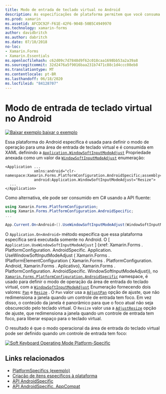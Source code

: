 ```yaml
---
title: Modo de entrada de teclado virtual no Android
description: As especificações de plataforma permitem que você consuma a funcionalidade que só está disponível em uma plataforma específica, sem implementar renderizadores ou efeitos personalizados. Este artigo explica como consumir a plataforma Android específica que define o modo de operação para uma área de entrada de teclado virtual.
ms.prod: xamarin
ms.assetid: AFCDC92F-F61E-42F6-904B-50B5C4949970
ms.technology: xamarin-forms
author: davidbritch
ms.author: dabritch
ms.date: 07/10/2018
no-loc:
- Xamarin.Forms
- Xamarin.Essentials
ms.openlocfilehash: c62d09c7d7848d9f62c018caa1698bb53a2a39a8
ms.sourcegitcommit: 32d2476a5f9016baa231b7471c88c1d4ccc08eb8
ms.translationtype: MT
ms.contentlocale: pt-BR
ms.lasthandoff: 06/18/2020
ms.locfileid: "84128707"
---
```

# <a name="soft-keyboard-input-mode-on-android"></a>Modo de entrada de teclado virtual no Android

[![Baixar exemplo ](~/media/shared/download.png) baixar o exemplo](https://docs.microsoft.com/samples/xamarin/xamarin-forms-samples/userinterface-platformspecifics)

Essa plataforma do Android específica é usada para definir o modo de operação para uma área de entrada de teclado virtual e é consumida em XAML definindo a [`Application.WindowSoftInputModeAdjust`](xref:Xamarin.Forms.PlatformConfiguration.AndroidSpecific.Application.WindowSoftInputModeAdjustProperty) Propriedade anexada como um valor da [`WindowSoftInputModeAdjust`](xref:Xamarin.Forms.PlatformConfiguration.AndroidSpecific.WindowSoftInputModeAdjust) enumeração:

```xaml
<Application ...
             xmlns:android="clr-namespace:Xamarin.Forms.PlatformConfiguration.AndroidSpecific;assembly=Xamarin.Forms.Core"
             android:Application.WindowSoftInputModeAdjust="Resize">
  ...
</Application>
```

Como alternativa, ele pode ser consumido em C# usando a API fluente:

```csharp
using Xamarin.Forms.PlatformConfiguration;
using Xamarin.Forms.PlatformConfiguration.AndroidSpecific;
...

App.Current.On<Android>().UseWindowSoftInputModeAdjust(WindowSoftInputModeAdjust.Resize);
```

O `Application.On<Android>` método especifica que essa plataforma específica será executada somente no Android. O [ `Application.UseWindowSoftInputModeAdjust` ] (xref: Xamarin.Forms . PlatformConfiguration. AndroidSpecific. Application. UseWindowSoftInputModeAdjust ( Xamarin.Forms . IPlatformElementConfiguration { Xamarin.Forms . PlatformConfiguration. Android, Xamarin.Forms . Aplicativo}, Xamarin.Forms . PlatformConfiguration. AndroidSpecific. WindowSoftInputModeAdjust)), no [`Xamarin.Forms.PlatformConfiguration.AndroidSpecific`](xref:Xamarin.Forms.PlatformConfiguration.AndroidSpecific) namespace, é usado para definir o modo de operação da área de entrada do teclado virtual, com a [`WindowSoftInputModeAdjust`](xref:Xamarin.Forms.PlatformConfiguration.AndroidSpecific.WindowSoftInputModeAdjust) Enumeração fornecendo dois valores: [`Pan`](xref:Xamarin.Forms.PlatformConfiguration.AndroidSpecific.WindowSoftInputModeAdjust.Pan) e [`Resize`](xref:Xamarin.Forms.PlatformConfiguration.AndroidSpecific.WindowSoftInputModeAdjust.Resize) . O `Pan` valor usa a [`AdjustPan`](xref:Android.Views.SoftInput.AdjustPan) opção de ajuste, que não redimensiona a janela quando um controle de entrada tem foco. Em vez disso, o conteúdo da janela é panorâmico para que o foco atual não seja obscurecido pelo teclado virtual. O `Resize` valor usa a [`AdjustResize`](xref:Android.Views.SoftInput.AdjustResize) opção de ajuste, que redimensiona a janela quando um controle de entrada tem foco, para liberar espaço para o teclado virtual.

O resultado é que o modo operacional da área de entrada do teclado virtual pode ser definido quando um controle de entrada tem foco:

[![](soft-keyboard-input-mode-images/pan-resize.png "Soft Keyboard Operating Mode Platform-Specific")](soft-keyboard-input-mode-images/pan-resize-large.png#lightbox "Soft Keyboard Operating Mode Platform-Specific")

## <a name="related-links"></a>Links relacionados

- [PlatformSpecifics (exemplo)](https://docs.microsoft.com/samples/xamarin/xamarin-forms-samples/userinterface-platformspecifics)
- [Criação de itens específicos à plataforma](~/xamarin-forms/platform/platform-specifics/index.md#creating-platform-specifics)
- [API AndroidSpecific](xref:Xamarin.Forms.PlatformConfiguration.AndroidSpecific)
- [API AndroidSpecific. AppCompat](xref:Xamarin.Forms.PlatformConfiguration.AndroidSpecific.AppCompat)
